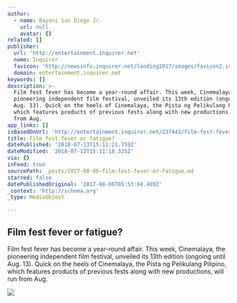 ```yaml
---
author:
  - name: Bayani San Diego Jr.
    url: null
    avatar: {}
related: []
publisher:
  url: 'http://entertainment.inquirer.net'
  name: Inquirer
  favicon: 'http://newsinfo.inquirer.net/landing2017/images/favicon2.ico'
  domain: entertainment.inquirer.net
keywords: []
description: >-
  Film fest fever has become a year-round affair. This week, Cinemalaya, the
  pioneering independent film festival, unveiled its 13th edition (ongoing until
  Aug. 13). Quick on the heels of Cinemalaya, the Pista ng Pelikulang Pilipino,
  which features products of previous fests along with new productions, will run
  from Aug.
app_links: []
isBasedOnUrl: 'http://entertainment.inquirer.net/237443/film-fest-fever-fatigue'
title: Film fest fever or fatigue?
datePublished: '2018-07-13T15:11:21.759Z'
dateModified: '2018-07-13T15:11:18.325Z'
via: {}
inFeed: true
sourcePath: _posts/2017-08-06-film-fest-fever-or-fatigue.md
starred: false
datePublishedOriginal: '2017-08-06T05:53:04.489Z'
_context: 'http://schema.org'
_type: MediaObject

---
```

<article style=""><h1>Film fest fever or fatigue?</h1><p>Film fest fever has become a year-round affair. This week, Cinemalaya, the pioneering independent film festival, unveiled its 13th edition (ongoing until Aug. 13). Quick on the heels of Cinemalaya, the Pista ng Pelikulang Pilipino, which features products of previous fests along with new productions, will run from Aug.</p><img src="http://entertainment.inquirer.net/files/2017/08/t0805filmfest2-600x779.jpg" /></article>